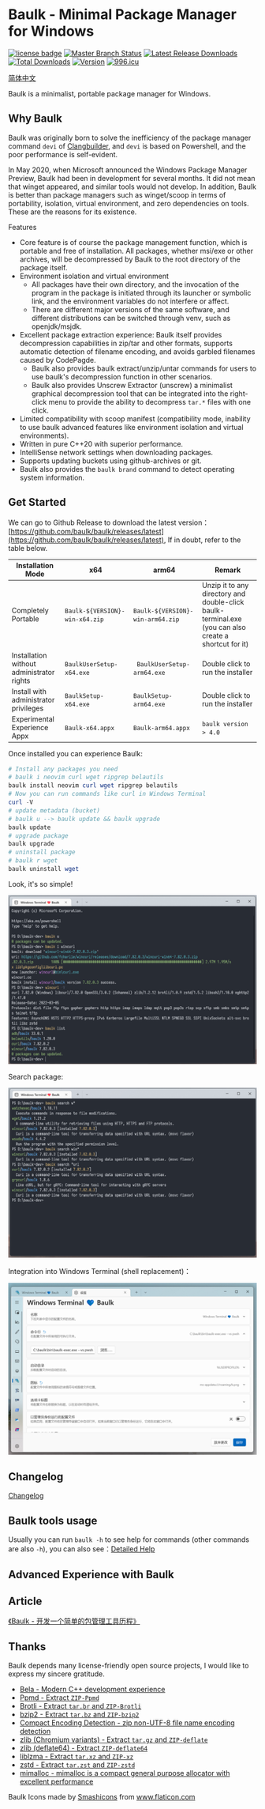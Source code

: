 # Baulk - Minimal Package Manager for Windows

[![license badge](https://img.shields.io/github/license/baulk/baulk.svg)](LICENSE)
[![Master Branch Status](https://github.com/baulk/baulk/workflows/BaulkCI/badge.svg)](https://github.com/baulk/baulk/actions)
[![Latest Release Downloads](https://img.shields.io/github/downloads/baulk/baulk/latest/total.svg)](https://github.com/baulk/baulk/releases/latest)
[![Total Downloads](https://img.shields.io/github/downloads/baulk/baulk/total.svg)](https://github.com/baulk/baulk/releases)
[![Version](https://img.shields.io/github/v/release/baulk/baulk)](https://github.com/baulk/baulk/releases/latest)
[![996.icu](https://img.shields.io/badge/link-996.icu-red.svg)](https://996.icu)


[简体中文](./ReadMe.zh-CN.md)

Baulk is a minimalist, portable package manager for Windows. 

## Why Baulk

Baulk was originally born to solve the inefficiency of the package manager command `devi` of [Clangbuilder](https://github.com/fstudio/clangbuilder), and `devi` is based on Powershell, and the poor performance is self-evident. 

In May 2020, when Microsoft announced the Windows Package Manager Preview, Baulk had been in development for several months. It did not mean that winget appeared, and similar tools would not develop. In addition, Baulk is better than package managers such as winget/scoop in terms of portability, isolation, virtual environment, and zero dependencies on tools. These are the reasons for its existence. 

Features
+  Core feature is of course the package management function, which is portable and free of installation. All packages, whether msi/exe or other archives, will be decompressed by Baulk to the root directory of the package itself. 
+  Environment isolation and virtual environment 
    +  All packages have their own directory, and the invocation of the program in the package is initiated through its launcher or symbolic link, and the environment variables do not interfere or affect. 
    +  There are different major versions of the same software, and different distributions can be switched through venv, such as openjdk/msjdk. 
+  Excellent package extraction experience: Baulk itself provides decompression capabilities in zip/tar and other formats, supports automatic detection of filename encoding, and avoids garbled filenames caused by CodePagde. 
    +  Baulk also provides baulk extract/unzip/untar commands for users to use baulk's decompression function in other scenarios.
    +  Baulk also provides Unscrew Extractor (unscrew) a minimalist graphical decompression tool that can be integrated into the right-click menu to provide the ability to decompress `tar.*` files with one click. 
+  Limited compatibility with scoop manifest (compatibility mode, inability to use baulk advanced features like environment isolation and virtual environments). 
+  Written in pure C++20 with superior performance.
+  IntelliSense network settings when downloading packages.
+  Supports updating buckets using github-archives or git.
+  Baulk also provides the `baulk brand` command to detect operating system information.

## Get Started

We can go to Github Release to download the latest version：[https://github.com/baulk/baulk/releases/latest](https://github.com/baulk/baulk/releases/latest), If in doubt, refer to the table below. 

|Installation Mode|x64|arm64|Remark|
|---|---|---|---|
|Completely Portable|`Baulk-${VERSION}-win-x64.zip`|`Baulk-${VERSION}-win-arm64.zip`|Unzip it to any directory and double-click baulk-terminal.exe (you can also create a shortcut for it)|
|Installation without administrator rights|`BaulkUserSetup-x64.exe`|` BaulkUserSetup-arm64.exe`|Double click to run the installer|
|Install with administrator privileges|`BaulkSetup-x64.exe`|`BaulkSetup-arm64.exe`|Double click to run the installer|
|Experimental Experience Appx|`Baulk-x64.appx`|`Baulk-arm64.appx`|`baulk version > 4.0`|


Once installed you can experience Baulk:

```powershell
# Install any packages you need
# baulk i neovim curl wget ripgrep belautils
baulk install neovim curl wget ripgrep belautils
# Now you can run commands like curl in Windows Terminal 
curl -V
# update metadata (bucket)
# baulk u --> baulk update && baulk upgrade
baulk update
# upgrade package
baulk upgrade
# uninstall package
# baulk r wget
baulk uninstall wget
```

Look, it's so simple! 

![](./docs/images/getstarted.png)

Search package:

![](./docs/images/baulksearch.png)

Integration into Windows Terminal (shell replacement)：

![](./docs/images/onterminal.png)

## Changelog

[Changelog](./docs/changelog.md)

## Baulk tools usage

Usually you can run `baulk -h` to see help for commands (other commands are also `-h`), you can also see：[Detailed Help](./docs/help.md)

## Advanced Experience with Baulk



## Article

[《Baulk - 开发一个简单的包管理工具历程》](https://forcemz.net/toolset/2020/07/18/Baulk/)

## Thanks

Baulk depends many license-friendly open source projects, I would like to express my sincere gratitude. 

+   [Bela - Modern C++ development experience](https://github.com/fcharlie/bela.git)
+   [Ppmd - Extract `ZIP-Ppmd`](https://www.7-zip.org/sdk.html)
+   [Brotli - Extract `tar.br` and `ZIP-Brotli`](https://github.com/google/brotli)
+   [bzip2 - Extract `tar.bz` and `ZIP-bzip2`](https://sourceware.org/bzip2/)
+   [Compact Encoding Detection - zip non-UTF-8 file name encoding detection](https://github.com/google/compact_enc_det)
+   [zlib (Chromium variants)  - Extract `tar.gz` and `ZIP-deflate`](https://github.com/chromium/chromium/tree/main/third_party/zlib)
+   [zlib (deflate64) - Extract `ZIP-deflate64`](https://github.com/madler/zlib/tree/master/contrib/infback9)
+   [liblzma - Extract `tar.xz` and `ZIP-xz`](https://tukaani.org/xz/)
+   [zstd - Extract `tar.zst` and `ZIP-zstd`](https://github.com/facebook/zstd)
+   [mimalloc - mimalloc is a compact general purpose allocator with excellent performance](https://github.com/microsoft/mimalloc)

<div>Baulk Icons made by <a href="https://www.flaticon.com/authors/smashicons" title="Smashicons">Smashicons</a> from <a href="https://www.flaticon.com/" title="Flaticon">www.flaticon.com</a></div>


